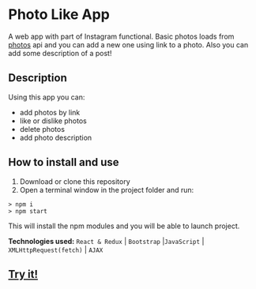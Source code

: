 # **Photo Like App**

A web app with part of Instagram functional. Basic photos loads from [photos](https://jsonplaceholder.typicode.com/photos/) api and you can add a new one using link to a photo. Also you can add some description of a post!

## **Description**

Using this app you can:

- add photos by link
- like or dislike photos
- delete photos
- add photo description

## **How to install and use**

1. Download or clone this repository
2. Open a terminal window in the project folder and run:

```
> npm i
> npm start
```

This will install the npm modules and you will be able to launch project.

**Technologies used:** `React & Redux` | `Bootstrap` |`JavaScript` | ` XMLHttpRequest(fetch)` | `AJAX`

## [Try it!](https://simakol.github.io/photo-like)
